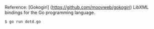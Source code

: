 
Reference:
[Gokogiri] (https://github.com/moovweb/gokogiri) LibXML bindings for the Go
programming language.

```bash
$ go run dotd.go
```
